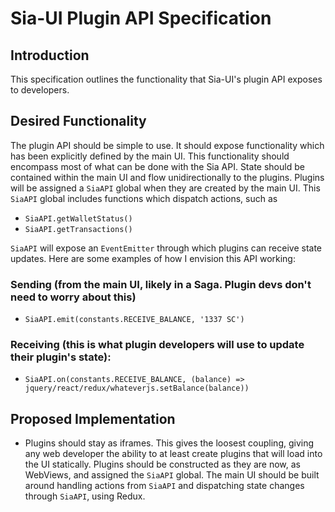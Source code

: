 # Sia-UI Plugin API Specification

## Introduction

This specification outlines the functionality that Sia-UI's plugin API exposes to developers.

## Desired Functionality

The plugin API should be simple to use.  It should expose functionality which has been explicitly defined by the main UI.  This functionality should encompass most of what can be done with the Sia API.  State should be contained within the main UI and flow unidirectionally to the plugins.  Plugins will be assigned a `SiaAPI` global when they are created by the main UI.  This `SiaAPI` global includes functions which dispatch actions, such as

* `SiaAPI.getWalletStatus()`
* `SiaAPI.getTransactions()`

`SiaAPI` will expose an `EventEmitter` through which plugins can receive state updates.  Here are some examples of how I envision this API working: 

### Sending (from the main UI, likely in a Saga.  Plugin devs don't need to worry about this)
- `SiaAPI.emit(constants.RECEIVE_BALANCE, '1337 SC')`

### Receiving (this is what plugin developers will use to update their plugin's state):
- `SiaAPI.on(constants.RECEIVE_BALANCE, (balance) => jquery/react/redux/whateverjs.setBalance(balance))`


## Proposed Implementation

- Plugins should stay as iframes.  This gives the loosest coupling, giving any web developer the ability to at least create plugins that will load into the UI statically.  Plugins should be constructed as they are now, as WebViews, and assigned the `SiaAPI` global.  The main UI should be built around handling actions from `SiaAPI` and dispatching state changes through `SiaAPI`, using Redux.

